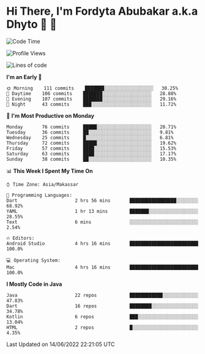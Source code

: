 # Hi There, I'm Fordyta Abubakar a.k.a Dhyto 👋 👋 

<!--
**DhytoDev/dhytodev** is a ✨ _special_ ✨ repository because its `README.md` (this file) appears on your GitHub profile.

Here are some ideas to get you started:

- 🔭 I’m currently working on ...
- 🌱 I’m currently learning ...
- 👯 I’m looking to collaborate on ...
- 🤔 I’m looking for help with ...
- 💬 Ask me about ...
- 📫 How to reach me: ...
- 😄 Pronouns: ...
- ⚡ Fun fact: ...
-->

<!--START_SECTION:waka-->
![Code Time](http://img.shields.io/badge/Code%20Time-0%20secs-blue)

![Profile Views](http://img.shields.io/badge/Profile%20Views-5-blue)

![Lines of code](https://img.shields.io/badge/From%20Hello%20World%20I%27ve%20Written-134%20Thousand%20lines%20of%20code-blue)

**I'm an Early 🐤** 

```text
🌞 Morning    111 commits    ███████░░░░░░░░░░░░░░░░░░   30.25% 
🌆 Daytime    106 commits    ███████░░░░░░░░░░░░░░░░░░   28.88% 
🌃 Evening    107 commits    ███████░░░░░░░░░░░░░░░░░░   29.16% 
🌙 Night      43 commits     ███░░░░░░░░░░░░░░░░░░░░░░   11.72%

```
📅 **I'm Most Productive on Monday** 

```text
Monday       76 commits     █████░░░░░░░░░░░░░░░░░░░░   20.71% 
Tuesday      36 commits     ██░░░░░░░░░░░░░░░░░░░░░░░   9.81% 
Wednesday    25 commits     █░░░░░░░░░░░░░░░░░░░░░░░░   6.81% 
Thursday     72 commits     █████░░░░░░░░░░░░░░░░░░░░   19.62% 
Friday       57 commits     ████░░░░░░░░░░░░░░░░░░░░░   15.53% 
Saturday     63 commits     ████░░░░░░░░░░░░░░░░░░░░░   17.17% 
Sunday       38 commits     ██░░░░░░░░░░░░░░░░░░░░░░░   10.35%

```


📊 **This Week I Spent My Time On** 

```text
⌚︎ Time Zone: Asia/Makassar

💬 Programming Languages: 
Dart                     2 hrs 56 mins       █████████████████░░░░░░░░   68.92% 
YAML                     1 hr 13 mins        ███████░░░░░░░░░░░░░░░░░░   28.55% 
Text                     6 mins              ░░░░░░░░░░░░░░░░░░░░░░░░░   2.54%

🔥 Editors: 
Android Studio           4 hrs 16 mins       █████████████████████████   100.0%

💻 Operating System: 
Mac                      4 hrs 16 mins       █████████████████████████   100.0%

```

**I Mostly Code in Java** 

```text
Java                     22 repos            ████████████░░░░░░░░░░░░░   47.83% 
Dart                     16 repos            ████████░░░░░░░░░░░░░░░░░   34.78% 
Kotlin                   6 repos             ███░░░░░░░░░░░░░░░░░░░░░░   13.04% 
HTML                     2 repos             █░░░░░░░░░░░░░░░░░░░░░░░░   4.35%

```



 Last Updated on 14/06/2022 22:21:05 UTC
<!--END_SECTION:waka-->
